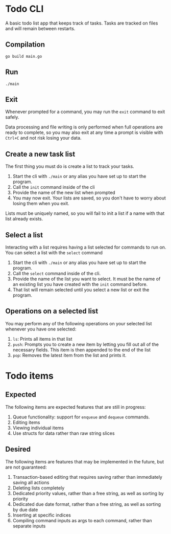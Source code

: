 # Todo CLI

A basic todo list app that keeps track of tasks. Tasks are tracked on files and will remain between restarts.

## Compilation

```go build main.go```

## Run

```./main```

## Exit

Whenever prompted for a command, you may run the `exit` command to exit safely.

Data processing and file writing is only performed when full operations are ready to complete, so you may also exit at any time a prompt is visible with `Ctrl+C` and not risk losing your data.

## Create a new task list

The first thing you must do is create a list to track your tasks.

1. Start the cli with `./main` or any alias you have set up to start the program.
2. Call the `init` command inside of the cli
3. Provide the name of the new list when prompted
4. You may now exit. Your lists are saved, so you don't have to worry about losing them when you exit.

Lists must be uniquely named, so you will fail to init a list if a name with that list already exists.

## Select a list

Interacting with a list requires having a list selected for commands to run on. You can select a list with the `select` command

1. Start the cli with `./main` or any alias you have set up to start the program.
2. Call the `select` command inside of the cli.
3. Provide the name of the list you want to select. It must be the name of an existing list you have created with the `init` command before.
4. That list will remain selected until you select a new list or exit the program.

## Operations on a selected list

You may perform any of the following operations on your selected list whenever you have one selected:

1. `ls`: Prints all items in that list
2. `push`: Prompts you to create a new item by letting you fill out all of the necessary fields. This item is then appended to the end of the list
3. `pop`: Removes the latest item from the list and prints it.

# Todo items

## Expected

The following items are expected features that are still in progress:

1. Queue functionality: support for `enqueue` and `dequeue` commands.
2. Editing items
3. Viewing individual items
4. Use structs for data rather than raw string slices

## Desired

The following items are features that may be implemented in the future, but are not guaranteed:

1. Transaction-based editing that requires saving rather than immediately saving all actions
2. Deleting lists completely
3. Dedicated priority values, rather than a free string, as well as sorting by priority
4. Dedicated due date format, rather than a free string, as well as sorting by due date
5. Inserting at specific indices
6. Compiling command inputs as args to each command, rather than separate inputs











